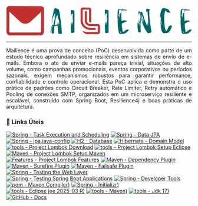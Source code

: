 <div align="justify">
    <div align="center">
        <picture>
            <img alt="MF - Mail Forge" src="./docs/banner.png" />
        </picture>
    </div>
    <hr />
    <p>
        Mailience é uma prova de conceito (PoC) desenvolvida como parte de um estudo técnico aprofundado sobre resiliência em sistemas de envio de e-mails. Embora o ato de enviar e-mails pareça trivial, situações de alto volume, como campanhas promocionais, eventos corporativos ou períodos sazonais, exigem mecanismos robustos para garantir performance, confiabilidade e controle operacional. Esta PoC aplica e demonstra o uso prático de padrões como Circuit Breaker, Rate Limiter, Retry automático e Pooling de conexões SMTP, organizados em um microserviço resiliente e escalável, construído com Spring Boot, Resilience4j e boas práticas de arquitetura.
    </p>
    <h3>🔗 Links Úteis</h3>
    <div align="left"> 

   [![Spring - Task Execution and Scheduling](https://img.shields.io/badge/Task%20Execution%20and%20Scheduling-Spring-8BC34A)](https://docs.spring.io/spring-framework/reference/integration/scheduling.html)
   [![Spring - Data JPA](https://img.shields.io/badge/Spring%20Data%20JPA-Spring-8BC34A)](https://docs.spring.io/spring-data/jpa/reference/jpa.html)
   [![Spring - jpa.java-config](https://img.shields.io/badge/jpa.java-config-FF5722)](https://docs.spring.io/spring-data/jpa/reference/repositories/create-instances.html#jpa.java-config)
   [![H2 - Database](https://img.shields.io/badge/Database-H2-9C27B0)](https://www.h2database.com/html/installation.html)
   [![Hibernate - Domain Model](https://img.shields.io/badge/Domain%20Model-Hibernate-673AB7)](https://docs.jboss.org/hibernate/orm/current/userguide/html_single/Hibernate_User_Guide.html#domain-model)
   [![tools - Project Lombok Download](https://img.shields.io/badge/Project%20Lombok-Download-FFC3A0)](https://projectlombok.org/download)
   [![tools - Project Lombok Setup Eclipse](https://img.shields.io/badge/Project%20Lombok--Setup-Eclipse-B2F2BB)](https://projectlombok.org/setup/eclipse)
   [![Maven - Project Lombok Setup Maven](https://img.shields.io/badge/Project%20Lombok--Setup-Maven-FFF5B7)](https://projectlombok.org/setup/maven)
   [![Features - Project Lombok Features](https://img.shields.io/badge/Project%20Lombok-Features-FFB3E6)](https://projectlombok.org/features/)
   [![Maven - Dependency Plugin](https://img.shields.io/badge/Dependency%20Plugin-Maven-FFABAB)](https://maven.apache.org/plugins/maven-dependency-plugin/usage.html)
   [![Maven - Surefire Plugin](https://img.shields.io/badge/Surefire%20Plugin-Maven-A6C6F6)](https://maven.apache.org/surefire/maven-surefire-plugin/#maven-surefire-plugin)
   [![Maven - Failsafe Plugin](https://img.shields.io/badge/Failsafe%20Plugin-Maven-A6B6F6)](https://maven.apache.org/surefire/maven-failsafe-plugin/#maven-failsafe-plugin)
   [![Spring - Testing the Web Layer](https://img.shields.io/badge/Testing%20the%20Web%20Layer-Spring-A6B6F6)](https://spring.io/guides/gs/testing-web)
   [![Spring - Testing Spring Boot Applications](https://img.shields.io/badge/Testing%20Spring%20Boot%20Applications-Spring-A6B6F6)](https://docs.spring.io/spring-boot/reference/testing/spring-boot-applications.html)
   [![Spring - Developer Tools](https://img.shields.io/badge/Developer%20Tools-Spring-A1E7FF)](https://docs.spring.io/spring-boot/reference/using/devtools.html)
   [![pom - Maven Compiler)](https://img.shields.io/badge/Maven%20Compiler%20Plugin-V3.9.9-FF77FF)](https://maven.apache.org/plugins/maven-compiler-plugin/)
   [![Spring - Initializr)](https://img.shields.io/badge/Initializr-V3.4.4-A1E7FF)](https://start.spring.io/)
   [![tools - Eclipse jee 2025-03 R)](https://img.shields.io/badge/Eclipsee%20IDE-2025--03e%20R-FFABAB)](https://www.eclipse.org/downloads/download.php?file=/technology/epp/downloads/release/2025-03/R/eclipse-jee-2025-03-R-win32-x86_64.zip)
   [![tools - Maven)](https://img.shields.io/badge/Apache%20Maven-V3.9.9-FFC3A0)](https://dlcdn.apache.org/maven/maven-3/3.9.9/binaries/apache-maven-3.9.9-bin.zip)
   [![tools - Jdk 17)](https://img.shields.io/badge/Java%20SE%20Development%20Kit-V17.0.12-B2F2BB)](https://www.oracle.com/java/technologies/javase/jdk17-archive-downloads.html)
   [![GitHub - Docs](https://img.shields.io/badge/Docs-GitHub-FFABAB)](https://docs.github.com/en)
</div>